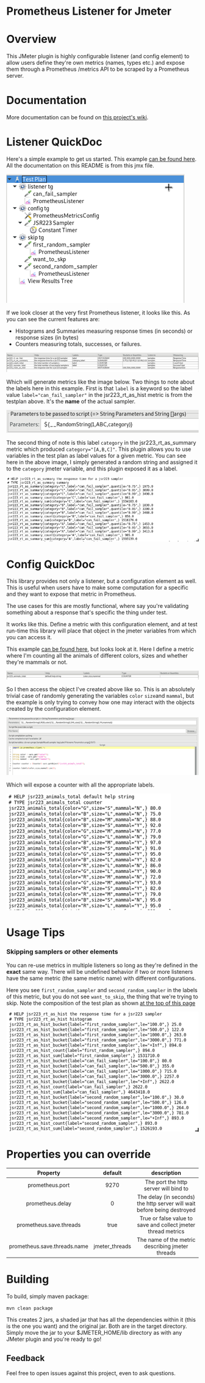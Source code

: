 # Prometheus Listener for Jmeter

# Overview
This JMeter plugin is highly configurable listener (and config element) to allow users define they're own metrics (names, types etc.) and expose them through a Prometheus /metrics API to be scraped by a Prometheus server.

# Documentation
More documentation can be found on [this project's wiki](https://github.com/johrstrom/jmeter-prometheus-plugin/wiki).

# Listener QuickDoc
Here's a simple example to get us started.  This example [can be found here](https://github.com/johrstrom/jmeter-prometheus-plugin/blob/master/docs/examples/simple_prometheus_example.jmx).  All the documentation on this README is from this jmx file.

![JMeter testplan](/docs/imgs/simple_testplan.png?raw=true)

If we look closer at the very first Prometheus listener, it looks like this.  As you can see the current features are:
* Histograms and Summaries measuring response times (in seconds) or response sizes (in bytes)
* Counters measuring totals, successes, or failures.


![JMeter testplan](/docs/imgs/response_time_listener.png?raw=true)

Which will generate metrics like the image below.  Two things to note about the labels here in this example.  First is that `label` is a keyword so the label value `label="can_fail_sampler"` in the jsr223_rt_as_hist metric is from the testplan above.  It's the **name** of the actual sampler.

![JMeter testplan](/docs/imgs/category_variable.png?raw=true)

 The second thing of note is this label `category` in the jsr223_rt_as_summary metric which produced `category="[A,B,C]"`.  This plugin allows you to use variables in the test plan as label values for a given metric.  You can see here in the above image, I simply generated a random string and assigned it to the `category` jmeter variable, and this plugin exposed it as a label.

![JMeter testplan](/docs/imgs/rt_as_sum.png?raw=true)

# Config QuickDoc

This library provides not only a listener, but a configuration element as well.  This is useful when users have to make some computation for a specific and they want to expose that metric in Prometheus.

The use cases for this are mostly functional, where say you're validating something about a response that's specific the thing under test.

It works like this.  Define a metric with this configuration element, and at test run-time this library will place that object in the jmeter variables from which you can access it.

This example [can be found here](https://github.com/johrstrom/jmeter-prometheus-plugin/), but looks look at it. Here I define a metric where I'm counting all the animals of different colors, sizes and whether they're mammals or not.  

![JMeter testplan](/docs/imgs/prometheus_cfg.png?raw=true)

So I then access the object I've created above like so.  This is an absolutely trivial case of randomly generating the variables `color` `size`and `mammal`, but the example is only trying to convey how one may interact with the objects created by the configuration element.

![JMeter testplan](/docs/imgs/jsr223_use_prometheus_cfg.png?raw=true)

Which will expose a counter with all the appropriate labels.

![JMeter testplan](/docs/imgs/prom_cfg_output.png?raw=true)

# Usage Tips

### Skipping samplers or other elements

You can re-use metrics in multiple listeners so long as they're defined in the **exact** same way. There will be undefined behavior if two or more listeners have the same metric (the same metric name) with different configurations.


Here you see `first_random_sampler` and `second_random_sampler` in the labels of this metric, but you do not see `want_to_skip`, the thing that we're trying to skip.  Note the composition of the test plan as shown [at the top of this page](#Listener-QuickDoc)

![JMeter testplan](/docs/imgs/rt_as_hist.png?raw=true)

# Properties you can override

|Property | default | description|
|:----------:|:-----------:|:-------------------------------:|
|prometheus.port|9270|The port the http server will bind to |
|prometheus.delay|0|The delay (in seconds) the http server will wait before being destroyed|
|prometheus.save.threads|true|True or false value to save and collect jmeter thread metrics|
|prometheus.save.threads.name|jmeter_threads|The name of the metric describing jmeter threads|


# Building

To build, simply maven package:
```
mvn clean package
```
This creates 2 jars, a shaded jar that has all the dependencies within it (this is the one you want) and the original jar. Both are in the target directory.  Simply move the jar to your $JMETER\_HOME/lib directory as with any JMeter plugin and you're ready to go!

## Feedback

Feel free to open issues against this project, even to ask questions.
